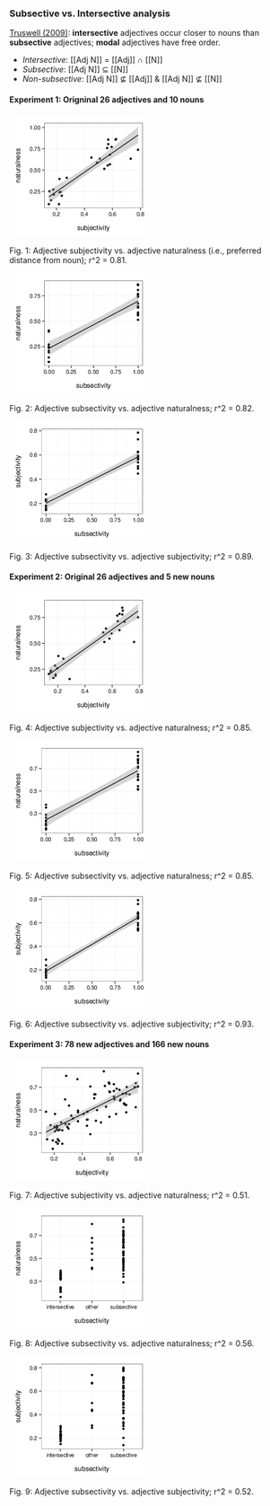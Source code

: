 ### Subsective vs. Intersective analysis

[Truswell (2009)](http://www.mitpressjournals.org/doi/abs/10.1162/ling.2009.40.3.525): **intersective** adjectives occur closer to nouns than **subsective** adjectives; **modal** adjectives have free order.

-  *Intersective*: [[Adj N]] = [[Adj]] ∩ [[N]]
- *Subsective*: [[Adj N]] ⊆ [[N]]
- *Non-subsective*: [[Adj N]] ⊈ [[Adj]] & [[Adj N]] ⊈ [[N]]


#### Experiment 1: Origninal 26 adjectives and 10 nouns

![title](expt1-subjective.png)

Fig. 1: Adjective subjectivity vs. adjective naturalness (i.e., preferred distance from noun); r^2 = 0.81.

![title](expt1-subsective.png)

Fig. 2: Adjective subsectivity vs. adjective naturalness; r^2 = 0.82.

![title](expt1-subsective-subjective.png)

Fig. 3: Adjective subsectivity vs. adjective subjectivity; r^2 = 0.89.


#### Experiment 2: Original 26 adjectives and 5 new nouns

![title](expt2-subjective.png)

Fig. 4: Adjective subjectivity vs. adjective naturalness; r^2 = 0.85.

![title](expt2-subsective.png)

Fig. 5: Adjective subsectivity vs. adjective naturalness; r^2 = 0.85.

![title](expt2-subsective-subjective.png)

Fig. 6: Adjective subsectivity vs. adjective subjectivity; r^2 = 0.93.


#### Experiment 3: 78 new adjectives and 166 new nouns

![title](expt3-subjective.png)

Fig. 7: Adjective subjectivity vs. adjective naturalness; r^2 = 0.51.

![title](expt3-subsective.png)

Fig. 8: Adjective subsectivity vs. adjective naturalness; r^2 = 0.56.

![title](expt3-subsective-subjective.png)

Fig. 9: Adjective subsectivity vs. adjective subjectivity; r^2 = 0.52.